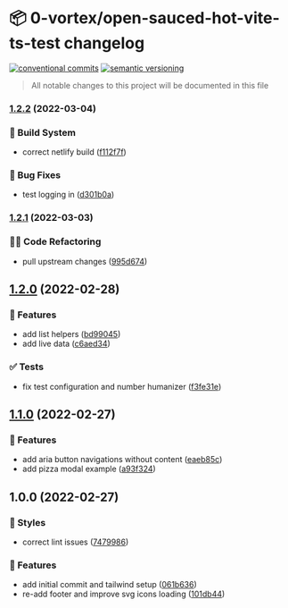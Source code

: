 # 📦 0-vortex/open-sauced-hot-vite-ts-test changelog

[![conventional commits](https://img.shields.io/badge/conventional%20commits-1.0.0-yellow.svg)](https://conventionalcommits.org)
[![semantic versioning](https://img.shields.io/badge/semantic%20versioning-2.0.0-green.svg)](https://semver.org)

> All notable changes to this project will be documented in this file

### [1.2.2](https://github.com/0-vortex/open-sauced-hot-vite-ts-test/compare/v1.2.1...v1.2.2) (2022-03-04)


### 🤖 Build System

* correct netlify build ([f112f7f](https://github.com/0-vortex/open-sauced-hot-vite-ts-test/commit/f112f7ff108315245441253dcc3ffb69d3ef68f2))


### 🐛 Bug Fixes

* test logging in ([d301b0a](https://github.com/0-vortex/open-sauced-hot-vite-ts-test/commit/d301b0aea58960ce9e524c598b7e4d635837dc60))

### [1.2.1](https://github.com/0-vortex/open-sauced-hot-vite-ts-test/compare/v1.2.0...v1.2.1) (2022-03-03)


### 🧑‍💻 Code Refactoring

* pull upstream changes ([995d674](https://github.com/0-vortex/open-sauced-hot-vite-ts-test/commit/995d674e7f60cd65fda5b7e8cb98942e2fc40c03))

## [1.2.0](https://github.com/0-vortex/open-sauced-hot-vite-ts-test/compare/v1.1.0...v1.2.0) (2022-02-28)


### 🍕 Features

* add list helpers ([bd99045](https://github.com/0-vortex/open-sauced-hot-vite-ts-test/commit/bd9904545d3fec97ca8f35cebe7d205fcb35d003))
* add live data ([c6aed34](https://github.com/0-vortex/open-sauced-hot-vite-ts-test/commit/c6aed3440a40377a0a330471d834d02f27d17f99))


### ✅ Tests

* fix test configuration and number humanizer ([f3fe31e](https://github.com/0-vortex/open-sauced-hot-vite-ts-test/commit/f3fe31e56763fabbfad12b977aca610466bee825))

## [1.1.0](https://github.com/0-vortex/open-sauced-hot-vite-ts-test/compare/v1.0.0...v1.1.0) (2022-02-27)


### 🍕 Features

* add aria button navigations without content ([eaeb85c](https://github.com/0-vortex/open-sauced-hot-vite-ts-test/commit/eaeb85c41c2229b2ba77f118ca88db0a2bb243cc))
* add pizza modal example ([a93f324](https://github.com/0-vortex/open-sauced-hot-vite-ts-test/commit/a93f3241e1233f8d600d4530c79dc2b9dae99236))

## 1.0.0 (2022-02-27)


### 🎨 Styles

* correct lint issues ([7479986](https://github.com/0-vortex/open-sauced-hot-vite-ts-test/commit/7479986768ae82c3d2f88928fdf6bb6ea306de28))


### 🍕 Features

* add initial commit and tailwind setup ([061b636](https://github.com/0-vortex/open-sauced-hot-vite-ts-test/commit/061b636df28bc987d11bf5354797afa89c5cec01))
* re-add footer and improve svg icons loading ([101db44](https://github.com/0-vortex/open-sauced-hot-vite-ts-test/commit/101db44212730f17a1ad321d3375e721a1aae0cb))
